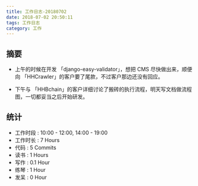 ```yaml
---
title: 工作日志-20180702
date: 2018-07-02 20:50:11
tags: 工作日志
category: 工作
---
```


## 摘要

* 上午的时候在开发 「django-easy-validator」，想把 CMS 尽快做出来，顺便向 「HHCrawler」的客户要了尾款，不过客户那边还没有回应。

* 下午与 「HHBchain」的客户详细讨论了搬砖的执行流程，明天写文档做流程图，一切都妥当之后开始研发。

## 统计

* 工作时段 : 10:00 - 12:00, 14:00 - 19:00
* 工作时长 : 7 Hours
* 代码 : 5 Commits
* 读书 : 1 Hours
* 写作 : 0.1 Hour
* 练琴 : 1 Hour
* 发呆 : 0 Hour